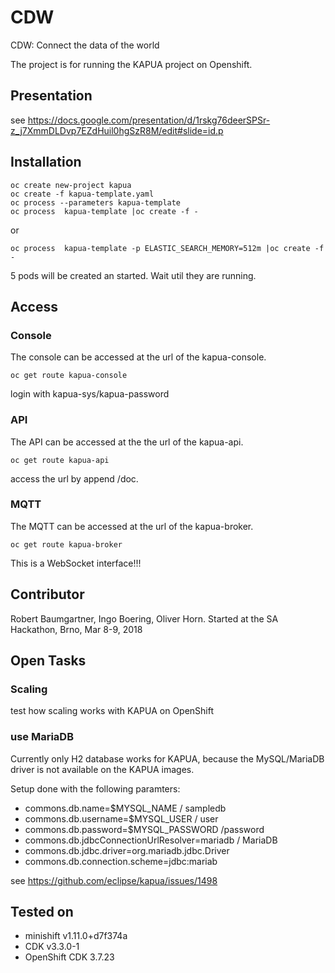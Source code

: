 # CDW
CDW: Connect the data of the world

The project  is for running the KAPUA project on Openshift.

## Presentation
see https://docs.google.com/presentation/d/1rskg76deerSPSr-z_j7XmmDLDvp7EZdHuil0hgSzR8M/edit#slide=id.p

## Installation

    oc create new-project kapua
    oc create -f kapua-template.yaml
    oc process --parameters kapua-template
    oc process  kapua-template |oc create -f -
or

    oc process  kapua-template -p ELASTIC_SEARCH_MEMORY=512m |oc create -f -

5 pods will be created an started. Wait util they are running.

## Access
### Console
The console can be accessed at the url of the kapua-console.

    oc get route kapua-console
   
login with kapua-sys/kapua-password
### API
The API can be accessed at the the url of the kapua-api.

    oc get route kapua-api
   
access the url by append /doc.

### MQTT
The MQTT can be accessed at the url of the kapua-broker.

    oc get route kapua-broker
   
This is a WebSocket interface!!!

## Contributor
Robert Baumgartner, Ingo Boering, Oliver Horn. Started at the SA Hackathon, Brno, Mar 8-9, 2018

## Open Tasks

### Scaling
test how scaling works with KAPUA on OpenShift

### use MariaDB
Currently only H2 database works for KAPUA, because the MySQL/MariaDB driver is not available on the KAPUA images.

Setup done with the following paramters:
* commons.db.name=$MYSQL_NAME / sampledb
* commons.db.username=$MYSQL_USER / user
* commons.db.password=$MYSQL_PASSWORD /password
* commons.db.jdbcConnectionUrlResolver=mariadb / MariaDB
* commons.db.jdbc.driver=org.mariadb.jdbc.Driver
* commons.db.connection.scheme=jdbc:mariab

see https://github.com/eclipse/kapua/issues/1498

## Tested on 
* minishift v1.11.0+d7f374a
* CDK v3.3.0-1
* OpenShift CDK 3.7.23
